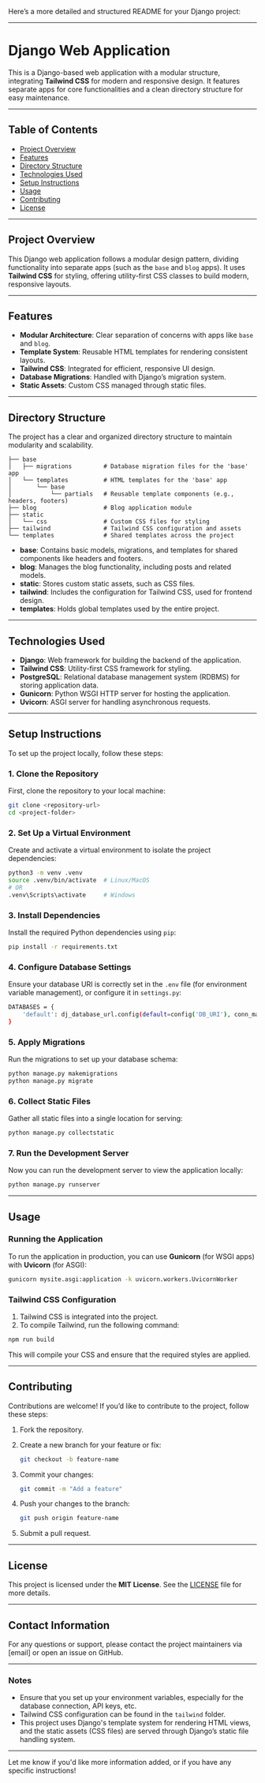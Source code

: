 Here’s a more detailed and structured README for your Django project:

---

# **Django Web Application**

This is a Django-based web application with a modular structure, integrating **Tailwind CSS** for modern and responsive design. It features separate apps for core functionalities and a clean directory structure for easy maintenance.

---

## **Table of Contents**

- [Project Overview](#project-overview)
- [Features](#features)
- [Directory Structure](#directory-structure)
- [Technologies Used](#technologies-used)
- [Setup Instructions](#setup-instructions)
- [Usage](#usage)
- [Contributing](#contributing)
- [License](#license)

---

## **Project Overview**

This Django web application follows a modular design pattern, dividing functionality into separate apps (such as the `base` and `blog` apps). It uses **Tailwind CSS** for styling, offering utility-first CSS classes to build modern, responsive layouts.

---

## **Features**

- **Modular Architecture**: Clear separation of concerns with apps like `base` and `blog`.
- **Template System**: Reusable HTML templates for rendering consistent layouts.
- **Tailwind CSS**: Integrated for efficient, responsive UI design.
- **Database Migrations**: Handled with Django’s migration system.
- **Static Assets**: Custom CSS managed through static files.

---

## **Directory Structure**

The project has a clear and organized directory structure to maintain modularity and scalability.

```
├── base
│   ├── migrations         # Database migration files for the 'base' app
│   └── templates          # HTML templates for the 'base' app
│       └── base
│           └── partials   # Reusable template components (e.g., headers, footers)
├── blog                   # Blog application module
├── static
│   └── css                # Custom CSS files for styling
├── tailwind               # Tailwind CSS configuration and assets
└── templates              # Shared templates across the project
```

- **base**: Contains basic models, migrations, and templates for shared components like headers and footers.
- **blog**: Manages the blog functionality, including posts and related models.
- **static**: Stores custom static assets, such as CSS files.
- **tailwind**: Includes the configuration for Tailwind CSS, used for frontend design.
- **templates**: Holds global templates used by the entire project.

---

## **Technologies Used**

- **Django**: Web framework for building the backend of the application.
- **Tailwind CSS**: Utility-first CSS framework for styling.
- **PostgreSQL**: Relational database management system (RDBMS) for storing application data.
- **Gunicorn**: Python WSGI HTTP server for hosting the application.
- **Uvicorn**: ASGI server for handling asynchronous requests.

---

## **Setup Instructions**

To set up the project locally, follow these steps:

### 1. **Clone the Repository**

First, clone the repository to your local machine:

```bash
git clone <repository-url>
cd <project-folder>
```

### 2. **Set Up a Virtual Environment**

Create and activate a virtual environment to isolate the project dependencies:

```bash
python3 -m venv .venv
source .venv/bin/activate  # Linux/MacOS
# OR
.venv\Scripts\activate     # Windows
```

### 3. **Install Dependencies**

Install the required Python dependencies using `pip`:

```bash
pip install -r requirements.txt
```

### 4. **Configure Database Settings**

Ensure your database URI is correctly set in the `.env` file (for environment variable management), or configure it in `settings.py`:

```bash
DATABASES = {
    'default': dj_database_url.config(default=config('DB_URI'), conn_max_age=600)
}
```

### 5. **Apply Migrations**

Run the migrations to set up your database schema:

```bash
python manage.py makemigrations
python manage.py migrate
```

### 6. **Collect Static Files**

Gather all static files into a single location for serving:

```bash
python manage.py collectstatic
```

### 7. **Run the Development Server**

Now you can run the development server to view the application locally:

```bash
python manage.py runserver
```

---

## **Usage**

### **Running the Application**

To run the application in production, you can use **Gunicorn** (for WSGI apps) with **Uvicorn** (for ASGI):

```bash
gunicorn mysite.asgi:application -k uvicorn.workers.UvicornWorker
```

### **Tailwind CSS Configuration**

1. Tailwind CSS is integrated into the project.
2. To compile Tailwind, run the following command:

```bash
npm run build
```

This will compile your CSS and ensure that the required styles are applied.

---

## **Contributing**

Contributions are welcome! If you’d like to contribute to the project, follow these steps:

1. Fork the repository.
2. Create a new branch for your feature or fix:

   ```bash
   git checkout -b feature-name
   ```

3. Commit your changes:

   ```bash
   git commit -m "Add a feature"
   ```

4. Push your changes to the branch:

   ```bash
   git push origin feature-name
   ```

5. Submit a pull request.

---

## **License**

This project is licensed under the **MIT License**. See the [LICENSE](LICENSE) file for more details.

---

## **Contact Information**

For any questions or support, please contact the project maintainers via [email] or open an issue on GitHub.

---

### **Notes**

- Ensure that you set up your environment variables, especially for the database connection, API keys, etc.
- Tailwind CSS configuration can be found in the `tailwind` folder.
- This project uses Django's template system for rendering HTML views, and the static assets (CSS files) are served through Django’s static file handling system.

---

Let me know if you'd like more information added, or if you have any specific instructions!
